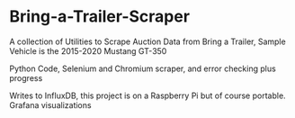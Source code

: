 # Bring-a-Trailer-Scraper
A collection of Utilities to Scrape Auction Data from Bring a Trailer, Sample Vehicle is the 2015-2020 Mustang GT-350

Python Code, Selenium and Chromium scraper, and error checking plus progress

Writes to InfluxDB, this project is on a Raspberry Pi but of course portable. Grafana visualizations

